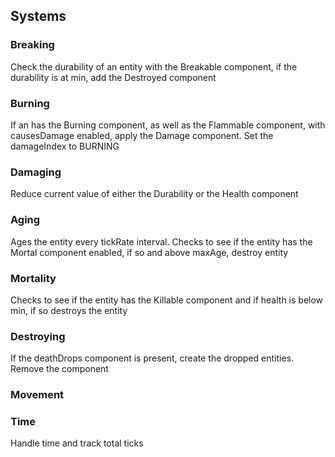 ## Systems

### Breaking

Check the durability of an entity with the Breakable component, if the durability is at min, add the Destroyed component

### Burning

If an has the Burning component, as well as the Flammable component, with causesDamage enabled, apply the Damage component. Set the damageIndex to BURNING

### Damaging

Reduce current value of either the Durability or the Health component

### Aging

Ages the entity every tickRate interval. Checks to see if the entity has the Mortal component enabled, if so and above maxAge, destroy entity

### Mortality

Checks to see if the entity has the Killable component and if health is below min, if so destroys the entity

### Destroying

If the deathDrops component is present, create the dropped entities. Remove the component

### Movement

### Time

Handle time and track total ticks
